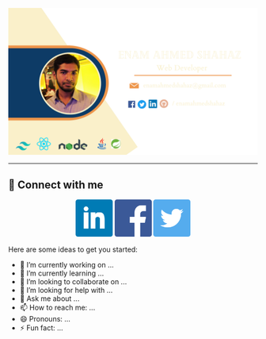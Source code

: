 ![My Github Banner](/assets/images/github-banner.png "My Github Banner")
 
 ***
 
 ## 📩 Connect with me 

[<p align="center"><img height="75" src="assets/contact-icons/linkedin.png">](https://www.linkedin.com/in/enamahmedshahaz/) [<img height="75" src="assets/contact-icons/facebook.png">](https://www.facebook.com/enamahmedshahaz) [<img height="75" src="assets/contact-icons/twitter.png"></p>](https://twitter.com/enamahmedshahaz)


Here are some ideas to get you started:

- 🔭 I’m currently working on ...
- 🌱 I’m currently learning ...
- 👯 I’m looking to collaborate on ...
- 🤔 I’m looking for help with ...
- 💬 Ask me about ...
- 📫 How to reach me: ...
- 😄 Pronouns: ...
- ⚡ Fun fact: ...

